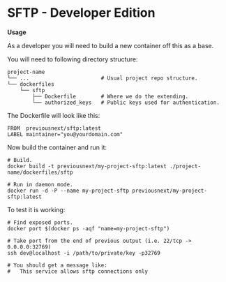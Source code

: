 SFTP - Developer Edition
========================

**Usage**

As a developer you will need to build a new container off this as a base.

You will need to following directory structure:

```
project-name
└── ...                       # Usual project repo structure.
└── dockerfiles
    └── sftp
        ├── Dockerfile        # Where we do the extending.
        └── authorized_keys   # Public keys used for authentication.
```

The Dockerfile will look like this:

```
FROM  previousnext/sftp:latest
LABEL maintainer="you@yourdomain.com"
```

Now build the container and run it:

```
# Build.
docker build -t previousnext/my-project-sftp:latest ./project-name/dockerfiles/sftp

# Run in daemon mode.
docker run -d -P --name my-project-sftp previousnext/my-project-sftp:latest
```

To test it is working:

```
# Find exposed ports.
docker port $(docker ps -aqf "name=my-project-sftp")

# Take port from the end of previous output (i.e. 22/tcp -> 0.0.0.0:32769)
ssh dev@localhost -i /path/to/private/key -p32769

# You should get a message like:
#   This service allows sftp connections only
```

